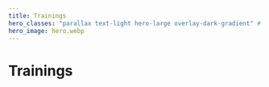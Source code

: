 ```yaml
---
title: Trainings
hero_classes: "parallax text-light hero-large overlay-dark-gradient" # see https://demo.getgrav.org/blog-skeleton/blog/hero-classes
hero_image: hero.webp
---
```


# Trainings


